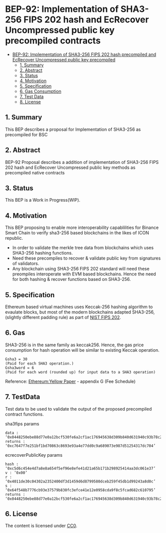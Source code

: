 # BEP-92: Implementation of SHA3-256 FIPS 202 hash and EcRecover Uncompressed public key precompiled contracts

- [BEP-92: Implementation of SHA3-256 FIPS 202 hash precompiled and EcRecover Uncompressed public key precompiled](#bep-92)
  - [1. Summary](#1-summary)
  - [2. Abstract](#2-abstract)
  - [3. Status](#3-status)
  - [4. Motivation](#4-motivation)
  - [5. Specification](#5-specification)
  - [6. Gas Consumption](#6-gas)
  - [7. Test Data](#7-testdata)
  - [8. License](#6-license)
  
## 1. Summary

This BEP describes a proposal for Implementation of SHA3-256 as precompiled for BSC

## 2. Abstract

BEP-92 Proposal describes a addition of implementation of SHA3-256 FIPS 202 hash and EcRecover Uncompressed public key methods as precompiled native contracts

## 3. Status

This BEP is a Work in Progress(WIP). 

## 4. Motivation

This BEP proposing to enable more interoperability capablilities for Binance Smart Chain to verify sha3-256 based blockchains in the likes of ICON republic.

- In order to validate the merkle tree data from blockchains which uses SHA3-256 hashing functions.
- Need these precompiles to recover & validate public key from signatures of validators.
- Any blockchain using SHA3-256 FIPS 202 standard will need these preompiles interoperate with EVM based blockchains. Hence the need for both hashing & recover functions based on SHA3-256.

## 5. Specification

Ethereum based virtual machines uses Keccak-256 hashing algorithm to evaulate blocks, but most of the modern blockchains adapted SHA3-256,(slightly different padding rule) as part of [NIST FIPS 202](#https://nvlpubs.nist.gov/nistpubs/FIPS/NIST.FIPS.202.pdf).

## 6. Gas

SHA3-256 is in the same family as keccak256. Hence, the gas price consumption for hash operation will be similar to existing Keccak operation.

```
Gsha3 = 30 
(Paid for each SHA3 operation.)
Gsha3word = 6 
(Paid for each word (rounded up) for input data to a SHA3 operation)
```
Reference:
[Ethereum:Yellow Paper](https://www.win.tue.nl/~mholende/seminar/references/ethereum_yellowpaper.pdf) - appendix G (Fee Schedule)

## 7. TestData

Test data to be used to validate the output of the proposed precompiled contract functions.

sha3fips
params
```
data : ‘0x0448250ebe88d77e0a12bcf530fe6a2cf1ac176945638d309b840d631940c93b78c2bd6d16f227a8877e3f1604cd75b9c5a8ab0cac95174a8a0a0f8ea9e4c10bca’
returns : ‘0xc7647f7e251bf1bd70863c8693e93a4e77dd0c9a689073e987d51254317dc704’
```

ecrecoverPublicKey
params
```
hash : ‘0xc5d6c454e4d7a8e8a654f5ef96e8efe41d21a65b171b298925414aa3dc061e37’
v : ‘0x00’
r : ‘0x4011de30c04302a2352400df3d1459d6d8799580dceb259f45db1d99243a8d0c’
s : ‘0x64f548b7776cb93e37579b830fc3efce41e12e0958cda9f8c5fcad682c610795’
returns : ‘0x0448250ebe88d77e0a12bcf530fe6a2cf1ac176945638d309b840d631940c93b78c2bd6d16f227a8877e3f1604cd75b9c5a8ab0cac95174a8a0a0f8ea9e4c10bca’
```

## 6. License

The content is licensed under [CC0](https://creativecommons.org/publicdomain/zero/1.0/).
